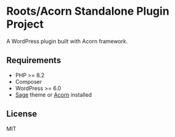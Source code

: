 # Roots/Acorn Standalone Plugin Project

A WordPress plugin built with Acorn framework.

## Requirements

-   PHP >= 8.2
-   Composer
-   WordPress >= 6.0
-   [Sage](https://roots.io/sage/) theme or [Acorn](https://roots.io/acorn/) installed

## License

MIT
